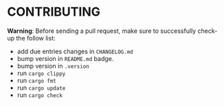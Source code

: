 # CONTRIBUTING

**Warning**: Before sending a pull request, make sure to successfully check-up the follow list:

- add due entries changes in `CHANGELOG.md`
- bump version in `README.md` badge.
- bump version in `.version`
- run `cargo clippy`
- run `cargo fmt`
- run `cargo update`
- run `cargo check`
